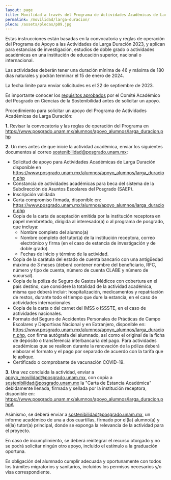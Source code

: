 ```yaml
---
layout: page
title: Movilidad a través del Programa de Actividades Académicas de Larga Duración
permalink: /movilidad/larga-duracion/
pleca: /assets/plecas/p09.jpg
---
```


Estas instrucciones están basadas en la convocatoria y reglas de operación del Programa de Apoyo a las Actividades de Larga Duración 2023, y aplican para estancias de investigación, estudios de doble grado o actividades académicas en una institución de educación superior, nacional o internacional.

Las actividades deberán tener una duración mínima de 46 y máxima de 180 días naturales y podrán terminar el 15 de enero de 2024.

La fecha límite para enviar solicitudes es el 22 de septiembre de 2023.

Es importante conocer los [requisitos aprobados](/assets/docs/lineamientos_programa_larga_duracion_2023.pdf) por el Comité Académico del Posgrado en Ciencias de la Sostenibilidad antes de solicitar un apoyo.

Procedimiento para solicitar un apoyo del Programa de Actividades Académicas de Larga Duración:

 **1.** Revisar la convocatoria y las reglas de operación del Programa en <https://www.posgrado.unam.mx/alumnos/apoyo_alumnos/larga_duracion.php>

 **2.** Un mes antes de que inicie la actividad académica, enviar los siguientes documentos al correo  <sostenibilidad@posgrado.unam.mx>:

  - Solicitud de apoyo para Actividades Académicas de Larga Duración disponible en <https://www.posgrado.unam.mx/alumnos/apoyo_alumnos/larga_duracion.php>
  - Constancia de actividades académicas para beca del sistema de la Subdirección de Asuntos Escolares 
 del Posgrado (SAEP).
  - Inscripción validada 
  - Carta compromiso firmada, disponible en: <https://www.posgrado.unam.mx/alumnos/apoyo_alumnos/larga_duracion.php>
  - Copia de la carta de aceptación emitida por la institución receptora en papel membretado, dirigida al interesado(a) o al programa de posgrado, que incluya:
    - Nombre completo del alumno(a)
    - Nombre completo del tutor(a) de la institución receptora, correo electrónico y firma (en el caso de estancia de investigación y de doble grado).
    - Fechas de inicio y término de la actividad.
  - Copia de la carátula del estado de cuenta bancario con una antigüedad máxima de 3 meses (deberá contener nombre del beneficiario, RFC, número y tipo de cuenta, número de cuenta CLABE y número de sucursal).
  - Copia de la póliza de Seguro de Gastos Médicos con cobertura en el país destino, que considere la totalidad de la 
actividad académica, misma que deberá incluir: hospitalización, medicamentos y repatriación de restos, durante todo el 
tiempo que dure la estancia, en el caso de actividades internacionales.
  - Copia de la carta o del carnet del IMSS o ISSSTE, en el caso de actividades nacionales.
  - Formato del Seguro de Accidentes Personales de Prácticas de Campo Escolares y Deportivas
Nacional y en Extranjero, disponible en: <https://www.posgrado.unam.mx/alumnos/apoyo_alumnos/larga_duracion.php>, con firma autógrafa del alumnado, así como el original de la ficha de depósito o transferencia interbancaria del pago.
Para actividades académicas que se realicen durante la renovación de la póliza deberá elaborar el formato y el pago por 
separado de acuerdo con la tarifa que le aplique.
  - Certificado o comprobante de vacunación COVID-19.
 
 **3.** Una vez concluida la actividad, enviar a <apoyo_movilidad@posgrado.unam.mx>, con copia a <sostenibilidad@posgrado.unam.mx> la "Carta de Estancia Académica" debidamente llenada, firmada y sellada por la institución receptora, disponible en: <https://www.posgrado.unam.mx/alumnos/apoyo_alumnos/larga_duracion.phpA>

Asimismo, se deberá enviar a <sostenibilidad@posgrado.unam.mx>, un informe académico de una a dos cuartillas, firmado por 
el(la) alumno(a) y el(la) tutor(a) principal, donde se exponga la relevancia de la actividad para el proyecto. 

En caso de incumplimiento, se deberá reintegrar el recurso otorgado y no se podrá solicitar ningún otro apoyo, incluido el estímulo a la graduación oportuna. 

Es obligación del alumnado cumplir adecuada y oportunamente con todos los trámites migratorios y sanitarios, 
incluidos los permisos necesarios y/o visa correspondiente.


